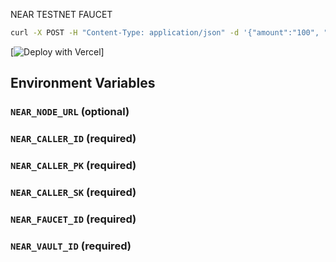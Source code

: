 NEAR TESTNET FAUCET

```sh
curl -X POST -H "Content-Type: application/json" -d '{"amount":"100", "receiverId":"receiver1", "contractId":"contract1"}' http://localhost:3000/api/faucet/tokens
```

[![Deploy with Vercel](https://vercel.com/button)]

## Environment Variables

### `NEAR_NODE_URL` (optional)

### `NEAR_CALLER_ID` (required)

### `NEAR_CALLER_PK` (required)

### `NEAR_CALLER_SK` (required)

### `NEAR_FAUCET_ID` (required)

### `NEAR_VAULT_ID` (required)
